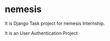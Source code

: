 # nemesis

It is Django Task project for nemesis Internship.

It is an  User Authentication Project
